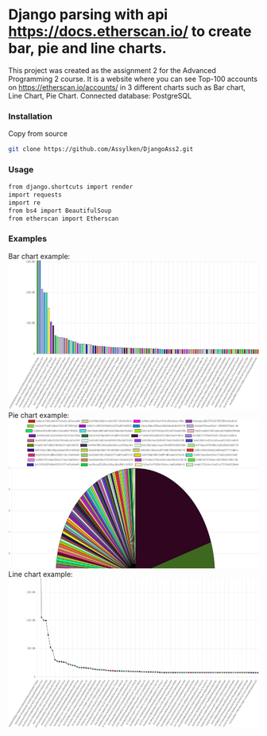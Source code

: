 # Django parsing with api https://docs.etherscan.io/ to create bar, pie and line charts.
This project was created as the assignment 2 for the Advanced Programming 2 course. 
It is a website where you can see Top-100 accounts on https://etherscan.io/accounts/ in 3 different charts such as Bar chart, Line Chart, Pie Chart. 
Connected database: PostgreSQL

### Installation
Copy from source
```bash
git clone https://github.com/Assylken/DjangoAss2.git
```

### Usage

```
from django.shortcuts import render
import requests
import re
from bs4 import BeautifulSoup
from etherscan import Etherscan
```

### Examples
Bar chart example: <br />
<img src="/images/bar.png" width="600" height="300"/> <br />
Pie chart example: <br />
<img src="/images/pie.png" width="600" height="300"/> <br />
Line chart example: <br />
<img src="/images/line.png" width="600" height="300"/>
